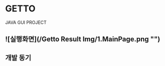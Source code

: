 # GETTO
JAVA GUI PROJECT

![실행화면](/Getto Result Img/1.MainPage.png "")
------------------------------

## 개발 동기

